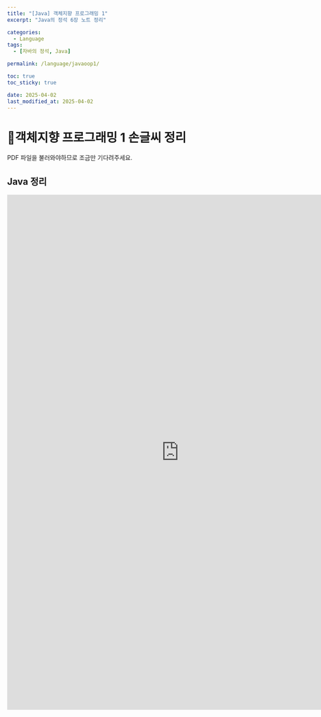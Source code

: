 ```yaml
---
title: "[Java] 객체지향 프로그래밍 1"
excerpt: "Java의 정석 6장 노트 정리"

categories:
  - Language
tags:
  - [자바의 정석, Java]

permalink: /language/javaoop1/

toc: true
toc_sticky: true

date: 2025-04-02
last_modified_at: 2025-04-02
---
```


# 📜객체지향 프로그래밍 1 손글씨 정리

PDF 파일을 불러와야하므로 조금만 기다려주세요.

## Java 정리
<iframe src="https://1drv.ms/b/c/d1ab106aee34610f/IQTHsbi3VpRWS60Bx72KVEXkAXLtFShUaHuxn0DTtDFwDzE" width="800" height="1200" frameborder="0" scrolling="no"></iframe>